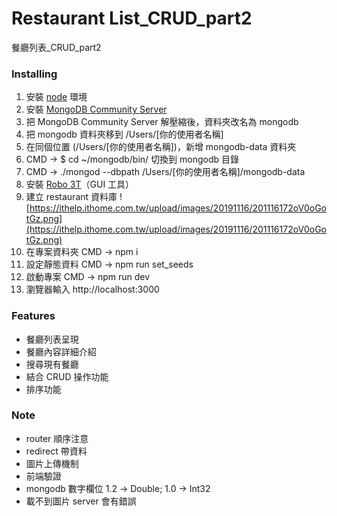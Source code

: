 # Restaurant List_CRUD_part2

餐廳列表\_CRUD_part2

### Installing

1. 安裝 [node](https://nodejs.org/en/) 環境
2. 安裝 [MongoDB Community Server](https://www.mongodb.com/download-center/community)
3. 把 MongoDB Community Server 解壓縮後，資料夾改名為 mongodb
4. 把 mongodb 資料夾移到 /Users/[你的使用者名稱]
5. 在同個位置 (/Users/[你的使用者名稱])，新增 mongodb-data 資料夾
6. CMD -> \$ cd ~/mongodb/bin/ 切換到 mongodb 目錄
7. CMD -> ./mongod --dbpath /Users/[你的使用者名稱]/mongodb-data
8. 安裝 [Robo 3T](https://robomongo.org/)（GUI 工具）
9. 建立 restaurant 資料庫
   ![https://ithelp.ithome.com.tw/upload/images/20191116/201116172oV0oGotGz.png](https://ithelp.ithome.com.tw/upload/images/20191116/201116172oV0oGotGz.png)
10. 在專案資料夾 CMD -> npm i
11. 設定靜態資料 CMD -> npm run set_seeds
12. 啟動專案 CMD -> npm run dev
13. 瀏覽器輸入 http://localhost:3000

### Features

- 餐廳列表呈現
- 餐廳內容詳細介紹
- 搜尋現有餐廳
- 結合 CRUD 操作功能
- 排序功能

### Note

- router 順序注意
- redirect 帶資料
- 圖片上傳機制
- 前端驗證
- mongodb 數字欄位 1.2 -> Double; 1.0 -> Int32
- 載不到圖片 server 會有錯誤

